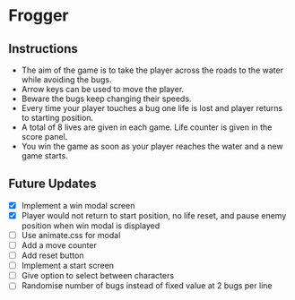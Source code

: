 # Frogger

## Instructions
- The aim of the game is to take the player across the roads to the water while avoiding the bugs.
- Arrow keys can be used to move the player.
- Beware the bugs keep changing their speeds.
- Every time your player touches a bug one life is lost and player returns to starting position.
- A total of 8 lives are given in each game. Life counter is given in the score panel.
- You win the game as soon as your player reaches the water and a new game starts.

## Future Updates
- [x] Implement a win modal screen
- [x] Player would not return to start position, no life reset, and pause enemy position when win modal is displayed
- [ ] Use animate.css for modal
- [ ] Add a move counter
- [ ] Add reset button
- [ ] Implement a start screen
- [ ] Give option to select between characters
- [ ] Randomise number of bugs instead of fixed value at 2 bugs per line